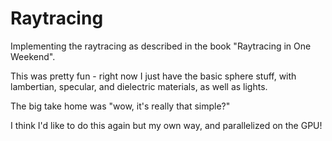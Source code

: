 # Raytracing
Implementing the raytracing as described in the book "Raytracing in One Weekend".

This was pretty fun - right now I just have the basic sphere stuff, with lambertian, specular, and dielectric materials, as well as lights.

The big take home was "wow, it's really that simple?" 

I think I'd like to do this again but my own way, and parallelized on the GPU!
